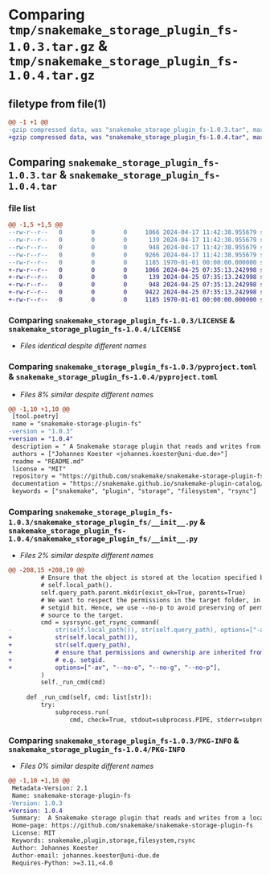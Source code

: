 # Comparing `tmp/snakemake_storage_plugin_fs-1.0.3.tar.gz` & `tmp/snakemake_storage_plugin_fs-1.0.4.tar.gz`

## filetype from file(1)

```diff
@@ -1 +1 @@
-gzip compressed data, was "snakemake_storage_plugin_fs-1.0.3.tar", max compression
+gzip compressed data, was "snakemake_storage_plugin_fs-1.0.4.tar", max compression
```

## Comparing `snakemake_storage_plugin_fs-1.0.3.tar` & `snakemake_storage_plugin_fs-1.0.4.tar`

### file list

```diff
@@ -1,5 +1,5 @@
--rw-r--r--   0        0        0     1066 2024-04-17 11:42:38.955679 snakemake_storage_plugin_fs-1.0.3/LICENSE
--rw-r--r--   0        0        0      139 2024-04-17 11:42:38.955679 snakemake_storage_plugin_fs-1.0.3/README.md
--rw-r--r--   0        0        0      948 2024-04-17 11:42:38.955679 snakemake_storage_plugin_fs-1.0.3/pyproject.toml
--rw-r--r--   0        0        0     9266 2024-04-17 11:42:38.955679 snakemake_storage_plugin_fs-1.0.3/snakemake_storage_plugin_fs/__init__.py
--rw-r--r--   0        0        0     1185 1970-01-01 00:00:00.000000 snakemake_storage_plugin_fs-1.0.3/PKG-INFO
+-rw-r--r--   0        0        0     1066 2024-04-25 07:35:13.242998 snakemake_storage_plugin_fs-1.0.4/LICENSE
+-rw-r--r--   0        0        0      139 2024-04-25 07:35:13.242998 snakemake_storage_plugin_fs-1.0.4/README.md
+-rw-r--r--   0        0        0      948 2024-04-25 07:35:13.242998 snakemake_storage_plugin_fs-1.0.4/pyproject.toml
+-rw-r--r--   0        0        0     9422 2024-04-25 07:35:13.242998 snakemake_storage_plugin_fs-1.0.4/snakemake_storage_plugin_fs/__init__.py
+-rw-r--r--   0        0        0     1185 1970-01-01 00:00:00.000000 snakemake_storage_plugin_fs-1.0.4/PKG-INFO
```

### Comparing `snakemake_storage_plugin_fs-1.0.3/LICENSE` & `snakemake_storage_plugin_fs-1.0.4/LICENSE`

 * *Files identical despite different names*

### Comparing `snakemake_storage_plugin_fs-1.0.3/pyproject.toml` & `snakemake_storage_plugin_fs-1.0.4/pyproject.toml`

 * *Files 8% similar despite different names*

```diff
@@ -1,10 +1,10 @@
 [tool.poetry]
 name = "snakemake-storage-plugin-fs"
-version = "1.0.3"
+version = "1.0.4"
 description = " A Snakemake storage plugin that reads and writes from a locally mounted filesystem using rsync"
 authors = ["Johannes Koester <johannes.koester@uni-due.de>"]
 readme = "README.md"
 license = "MIT"
 repository = "https://github.com/snakemake/snakemake-storage-plugin-fs"
 documentation = "https://snakemake.github.io/snakemake-plugin-catalog/plugins/storage/fs.html"
 keywords = ["snakemake", "plugin", "storage", "filesystem", "rsync"]
```

### Comparing `snakemake_storage_plugin_fs-1.0.3/snakemake_storage_plugin_fs/__init__.py` & `snakemake_storage_plugin_fs-1.0.4/snakemake_storage_plugin_fs/__init__.py`

 * *Files 2% similar despite different names*

```diff
@@ -208,15 +208,19 @@
         # Ensure that the object is stored at the location specified by
         # self.local_path().
         self.query_path.parent.mkdir(exist_ok=True, parents=True)
         # We want to respect the permissions in the target folder, in particular the
         # setgid bit. Hence, we use --no-p to avoid preserving of permissions from the
         # source to the target.
         cmd = sysrsync.get_rsync_command(
-            str(self.local_path()), str(self.query_path), options=["-av", "--no-p"]
+            str(self.local_path()),
+            str(self.query_path),
+            # ensure that permissions and ownership are inherited from destination,
+            # e.g. setgid.
+            options=["-av", "--no-o", "--no-g", "--no-p"],
         )
         self._run_cmd(cmd)
 
     def _run_cmd(self, cmd: list[str]):
         try:
             subprocess.run(
                 cmd, check=True, stdout=subprocess.PIPE, stderr=subprocess.STDOUT
```

### Comparing `snakemake_storage_plugin_fs-1.0.3/PKG-INFO` & `snakemake_storage_plugin_fs-1.0.4/PKG-INFO`

 * *Files 0% similar despite different names*

```diff
@@ -1,10 +1,10 @@
 Metadata-Version: 2.1
 Name: snakemake-storage-plugin-fs
-Version: 1.0.3
+Version: 1.0.4
 Summary:  A Snakemake storage plugin that reads and writes from a locally mounted filesystem using rsync
 Home-page: https://github.com/snakemake/snakemake-storage-plugin-fs
 License: MIT
 Keywords: snakemake,plugin,storage,filesystem,rsync
 Author: Johannes Koester
 Author-email: johannes.koester@uni-due.de
 Requires-Python: >=3.11,<4.0
```

